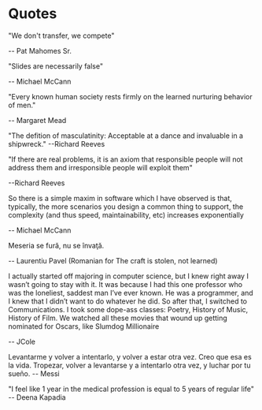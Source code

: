 # Quotes

"We don't transfer, we compete"

-- Pat Mahomes Sr.

"Slides are necessarily false"

-- Michael McCann

"Every known human society rests firmly on the learned nurturing behavior of men."

-- Margaret Mead

"The defition of masculatinity: Acceptable at a dance and invaluable in a shipwreck."
--Richard Reeves

"If there are real problems, it is an axiom that responsible people will not address them and irresponsible people will exploit them"

--Richard Reeves

So there is a simple maxim in software which I have observed is that, typically, the more scenarios you design a common thing to support, the complexity (and thus speed, maintainability, etc) increases exponentially

-- Michael McCann

Meseria se fură, nu se învaţă.

-- Laurentiu Pavel (Romanian for The craft is stolen, not learned)

I actually started off majoring in computer science, but I knew right away I wasn’t going to stay with it. It was because I had this one professor who was the loneliest, saddest man I’ve ever known. He was a programmer, and I knew that I didn’t want to do whatever he did. So after that, I switched to Communications. I took some dope-ass classes: Poetry, History of Music, History of Film. We watched all these movies that wound up getting nominated for Oscars, like Slumdog Millionaire

-- JCole

Levantarme y volver a intentarlo, y volver a estar otra vez. Creo que esa es la vida. Tropezar, volver a levantarse y a intentarlo otra vez, y luchar por tu sueño.
-- Messi

"I feel like 1 year in the medical profession is equal to 5 years of regular life"
-- Deena Kapadia
